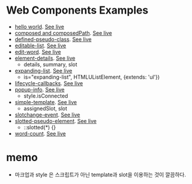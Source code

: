 # Web Components Examples

- [hello world](01). [See live](https://thegicode.github.io/vanilaJS-lab/web-components/01)
- [composed and composedPath](02). [See live](https://thegicode.github.io/vanilaJS-lab/web-components/02)
- [defined-pseudo-class](03). [See live](https://thegicode.github.io/vanilaJS-lab/web-components/03)
- [editable-list](04). [See live](https://thegicode.github.io/vanilaJS-lab/web-components/04)
- [edit-word](05). [See live](https://thegicode.github.io/vanilaJS-lab/web-components/05)
- [element-details](06). [See live](https://thegicode.github.io/vanilaJS-lab/web-components/06)
  - details, summary, slot
- [expanding-list](07). [See live](https://thegicode.github.io/vanilaJS-lab/web-components/07)
  - is="expanding-list", HTMLUListElement, {extends: 'ul'})
- [lifecycle-callbacks](08). [See live](https://thegicode.github.io/vanilaJS-lab/web-components/08)
- [popup-info](09). [See live](https://thegicode.github.io/vanilaJS-lab/web-components/09)
  - style.isConnected
- [simple-template](10). [See live](https://thegicode.github.io/vanilaJS-lab/web-components/10)
  - assignedSlot, slot
- [slotchange-event](11). [See live](https://thegicode.github.io/vanilaJS-lab/web-components/11)
- [slotted-pseudo-element](12). [See live](https://thegicode.github.io/vanilaJS-lab/web-components/12)
  - ::slotted(\*) {}
- [word-count](13). [See live](https://thegicode.github.io/vanilaJS-lab/web-components/13)

# memo

- 마크업과 style 은 스크립트가 아닌 template과 slot을 이용하는 것이 깔끔하다.
